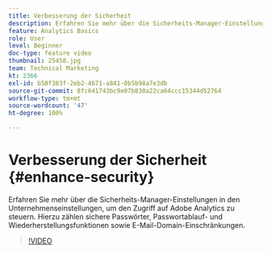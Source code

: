 ```yaml
---
title: Verbesserung der Sicherheit
description: Erfahren Sie mehr über die Sicherheits-Manager-Einstellungen in den Unternehmenseinstellungen, um den Zugriff auf Adobe Analytics zu steuern.
feature: Analytics Basics
role: User
level: Beginner
doc-type: feature video
thumbnail: 25458.jpg
team: Technical Marketing
kt: 2366
exl-id: b50f383f-2eb2-4671-a841-0b5b98a7e3db
source-git-commit: 8fc641743bc9e07b838a22ca64ccc15344d52764
workflow-type: tm+mt
source-wordcount: '47'
ht-degree: 100%

---
```


# Verbesserung der Sicherheit {#enhance-security}

Erfahren Sie mehr über die Sicherheits-Manager-Einstellungen in den Unternehmenseinstellungen, um den Zugriff auf Adobe Analytics zu steuern. Hierzu zählen sichere Passwörter, Passwortablauf- und Wiederherstellungsfunktionen sowie E-Mail-Domain-Einschränkungen.

>[!VIDEO](https://video.tv.adobe.com/v/40792/?quality=12&learn=on&captions=ger)
